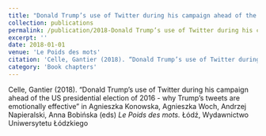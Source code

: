 ```yaml
---
title: "Donald Trump’s use of Twitter during his campaign ahead of the US presidential election of 2016 - why Trump’s tweets are emotionally effective"
collection: publications
permalink: /publication/2018-Donald Trump’s use of Twitter during his campaign ahead of the US presidential election of 2016 - why Trump’s tweets are emotionally effective
excerpt: ''
date: 2018-01-01
venue: 'Le Poids des mots'
citation: 'Celle, Gantier (2018). “Donald Trump’s use of Twitter during his campaign ahead of the US presidential election of 2016 - why Trump’s tweets are emotionally effective” in Agnieszka Konowska, Agnieszka Woch, Andrzej Napieralski, Anna Bobińska (eds) <i>Le Poids des mots.</i> Łódź, Wydawnictwo Uniwersytetu Łódzkiego'
category: 'Book chapters'
---
```

Celle, Gantier (2018). “Donald Trump’s use of Twitter during his campaign ahead of the US presidential election of 2016 - why Trump’s tweets are emotionally effective” in Agnieszka Konowska, Agnieszka Woch, Andrzej Napieralski, Anna Bobińska (eds) <i>Le Poids des mots.</i> Łódź, Wydawnictwo Uniwersytetu Łódzkiego